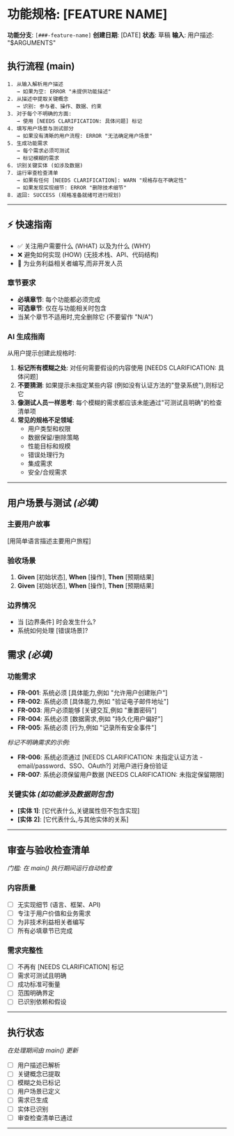 # 功能规格: [FEATURE NAME]

**功能分支**: `[###-feature-name]`
**创建日期**: [DATE]
**状态**: 草稿
**输入**: 用户描述: "$ARGUMENTS"

## 执行流程 (main)
```
1. 从输入解析用户描述
   → 如果为空: ERROR "未提供功能描述"
2. 从描述中提取关键概念
   → 识别: 参与者、操作、数据、约束
3. 对于每个不明确的方面:
   → 使用 [NEEDS CLARIFICATION: 具体问题] 标记
4. 填写用户场景与测试部分
   → 如果没有清晰的用户流程: ERROR "无法确定用户场景"
5. 生成功能需求
   → 每个需求必须可测试
   → 标记模糊的需求
6. 识别关键实体 (如涉及数据)
7. 运行审查检查清单
   → 如果有任何 [NEEDS CLARIFICATION]: WARN "规格存在不确定性"
   → 如果发现实现细节: ERROR "删除技术细节"
8. 返回: SUCCESS (规格准备就绪可进行规划)
```

---

## ⚡ 快速指南
- ✅ 关注用户需要什么 (WHAT) 以及为什么 (WHY)
- ❌ 避免如何实现 (HOW) (无技术栈、API、代码结构)
- 👥 为业务利益相关者编写,而非开发人员

### 章节要求
- **必填章节**: 每个功能都必须完成
- **可选章节**: 仅在与功能相关时包含
- 当某个章节不适用时,完全删除它 (不要留作 "N/A")

### AI 生成指南
从用户提示创建此规格时:
1. **标记所有模糊之处**: 对任何需要假设的内容使用 [NEEDS CLARIFICATION: 具体问题]
2. **不要猜测**: 如果提示未指定某些内容 (例如没有认证方法的"登录系统"),则标记它
3. **像测试人员一样思考**: 每个模糊的需求都应该未能通过"可测试且明确"的检查清单项
4. **常见的规格不足领域**:
   - 用户类型和权限
   - 数据保留/删除策略
   - 性能目标和规模
   - 错误处理行为
   - 集成需求
   - 安全/合规需求

---

## 用户场景与测试 *(必填)*

### 主要用户故事
[用简单语言描述主要用户旅程]

### 验收场景
1. **Given** [初始状态], **When** [操作], **Then** [预期结果]
2. **Given** [初始状态], **When** [操作], **Then** [预期结果]

### 边界情况
- 当 [边界条件] 时会发生什么?
- 系统如何处理 [错误场景]?

## 需求 *(必填)*

### 功能需求
- **FR-001**: 系统必须 [具体能力,例如 "允许用户创建账户"]
- **FR-002**: 系统必须 [具体能力,例如 "验证电子邮件地址"]
- **FR-003**: 用户必须能够 [关键交互,例如 "重置密码"]
- **FR-004**: 系统必须 [数据需求,例如 "持久化用户偏好"]
- **FR-005**: 系统必须 [行为,例如 "记录所有安全事件"]

*标记不明确需求的示例:*
- **FR-006**: 系统必须通过 [NEEDS CLARIFICATION: 未指定认证方法 - email/password、SSO、OAuth?] 对用户进行身份验证
- **FR-007**: 系统必须保留用户数据 [NEEDS CLARIFICATION: 未指定保留期限]

### 关键实体 *(如功能涉及数据则包含)*
- **[实体 1]**: [它代表什么,关键属性但不包含实现]
- **[实体 2]**: [它代表什么,与其他实体的关系]

---

## 审查与验收检查清单
*门槛: 在 main() 执行期间运行自动检查*

### 内容质量
- [ ] 无实现细节 (语言、框架、API)
- [ ] 专注于用户价值和业务需求
- [ ] 为非技术利益相关者编写
- [ ] 所有必填章节已完成

### 需求完整性
- [ ] 不再有 [NEEDS CLARIFICATION] 标记
- [ ] 需求可测试且明确
- [ ] 成功标准可衡量
- [ ] 范围明确界定
- [ ] 已识别依赖和假设

---

## 执行状态
*在处理期间由 main() 更新*

- [ ] 用户描述已解析
- [ ] 关键概念已提取
- [ ] 模糊之处已标记
- [ ] 用户场景已定义
- [ ] 需求已生成
- [ ] 实体已识别
- [ ] 审查检查清单已通过

---
